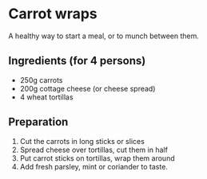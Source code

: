 # Carrot wraps

A healthy way to start a meal, or to munch between them.

## Ingredients (for 4 persons)

* 250g carrots
* 200g cottage cheese (or cheese spread)
* 4 wheat tortillas

## Preparation

1. Cut the carrots in long sticks or slices
2. Spread cheese over tortillas, cut them in half
3. Put carrot sticks on tortillas, wrap them around
4. Add fresh parsley, mint or coriander to taste.
